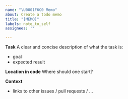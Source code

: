```yaml
---
name: "\U0001F6C0 Memo"
about: Create a todo memo
title: "[MEMO]"
labels: note_to_self
assignees: ''

---
```


<!--
Please fill in as much of the template below as you are able.

Also:
- assign corresponding labels
- assign a milestone (if applicable)
- delete this section
-->

**Task**
A clear and concise description of what the task is:

- goal
- expected result

**Location in code**
Where should one start?

**Context**

- links to other issues / pull requests / ...

